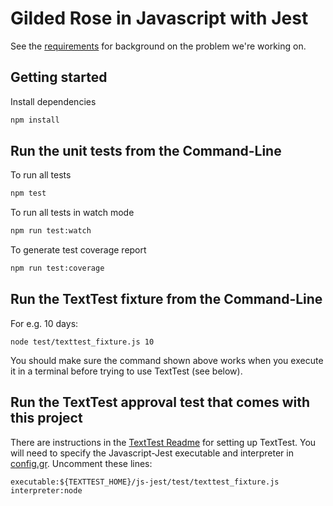 # Gilded Rose in Javascript with Jest

See the [requirements](./GildedRoseRequirements.md) for background on the problem we're working on.

## Getting started

Install dependencies

```sh
npm install
```

## Run the unit tests from the Command-Line

To run all tests

```sh
npm test
```

To run all tests in watch mode

```sh
npm run test:watch
```

To generate test coverage report

```sh
npm run test:coverage
```

## Run the TextTest fixture from the Command-Line

For e.g. 10 days:

```
node test/texttest_fixture.js 10
```

You should make sure the command shown above works when you execute it in a terminal before trying to use TextTest (see below).


## Run the TextTest approval test that comes with this project

There are instructions in the [TextTest Readme](../texttests/README.md) for setting up TextTest. You will need to specify the Javascript-Jest executable and interpreter in [config.gr](../texttests/config.gr). Uncomment these lines:

    executable:${TEXTTEST_HOME}/js-jest/test/texttest_fixture.js
    interpreter:node
